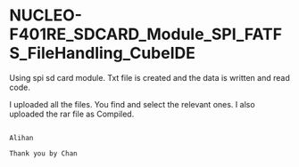 # NUCLEO-F401RE_SDCARD_Module_SPI_FATFS_FileHandling_CubeIDE
Using spi sd card module. Txt file is created and the data is written and read code.

I uploaded all the files. You find and select the relevant ones. I also uploaded the rar file as Compiled. 
                                                                           
                                                                           Alihan
                                                                           Thank you by Chan
